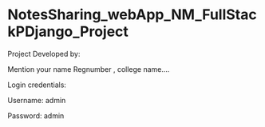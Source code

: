 # NotesSharing_webApp_NM_FullStackPDjango_Project

Project Developed by:

Mention your name
Regnumber , college name....


Login credentials:


Username: admin

Password: admin

